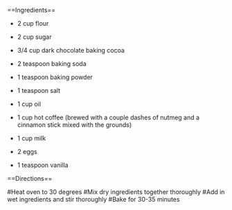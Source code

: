 ==Ingredients==

* 2 cup flour

* 2 cup sugar

* 3/4 cup dark chocolate baking cocoa

* 2 teaspoon baking soda

* 1 teaspoon baking powder

* 1 teaspoon salt

* 1 cup oil

* 1 cup hot coffee (brewed with a couple dashes of nutmeg and a cinnamon stick mixed with the grounds)

* 1 cup milk

* 2 eggs

* 1 teaspoon vanilla


==Directions==

#Heat oven to 30 degrees
#Mix dry ingredients together thoroughly 
#Add in wet ingredients and stir thoroughly
#Bake for 30-35 minutes 